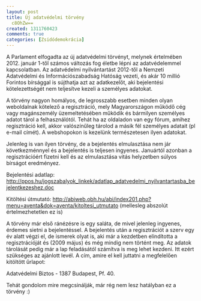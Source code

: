 ```yaml
---
layout: post
title: Új adatvédelmi törvény
  c8OhZw==
created: 1311760423
comments: true
categories: [Zsidódemokrácia]
---
```

A Parlament elfogadta az új adatvédelmi törvényt, melynek értelmében 2012. január 1-től számos változás fog életbe lépni az adatvédelemmel kapcsolatban. Az adatvédelmi nyilvántartást 2012-től a Nemzeti Adatvédelmi és Információszabadság Hatóság vezeti, és akár 10 millió Forintos bírsággal is sújthatja azt az adatkezelőt, aki bejelentési kötelezettségét nem teljesítve kezeli a személyes adatokat.

A törvény nagyon homályos, de legrosszabb esetben minden olyan weboldalnak kötelező a regisztráció, mely Magyarországon működő cég vagy magánszemély üzemeltetésében működik és bármilyen személyes adatot tárol a felhasználótól. Tehát ha az oldaladon van egy fórum, amihez regisztráció kell, akkor valószínűleg tárolod a másik fél személyes adatait (pl e-mail címét). A webshopokon is kezelünk természetesen ilyen adatokat.

Jelenleg is van ilyen törvény, de a bejelentés elmulasztása nem jár következménnyel és a bejelentés is teljesen ingyenes. Januártól azonban a regisztrációért fizetni kell és az elmulasztása vitás helyzetben súlyos bírságot eredményez.

Bejelentési adatlap:
http://ppos.hu/jogszabalyok_linkek/adatlap_adatvedelmi_nyilvantartasba_bejelentkezeshez.doc

Kitöltési útmutató:
http://abiweb.obh.hu/abi/index201.php?menu=aventa&dok=aventa/kitoltesi_utmutato
(mellesleg abszolút értelmezhetetlen ez is)

A törvény már első ránézésre is egy saláta, de mivel jelenleg ingyenes, érdemes sietni a bejelentéssel. A bejelentés után a regisztrációt a szerv egy év alatt végzi el, de ismerek olyat is, aki már a kezdetben elindította a regisztrációját és (2009 május) és még mindig nem történt meg. Az adatok tárolását pedig már a lap feladásától számítva is meg lehet kezdeni. Itt ezért szükséges az ajánlott levél. A cím, amire el kell juttatni a megfelelően kitöltött űrlapot:

Adatvédelmi Biztos - 1387 Budapest, Pf. 40.

Tehát gondolom mire megcsinálják, már rég nem lesz hatályban ez a törvény :)
